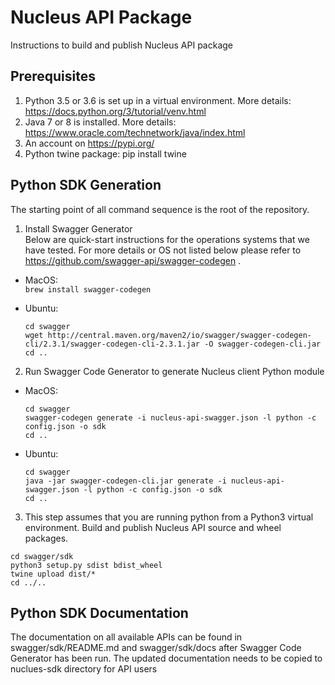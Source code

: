 # Nucleus API Package
Instructions to build and publish Nucleus API package 

## Prerequisites
1. Python 3.5 or 3.6 is set up in a virtual environment. More details: https://docs.python.org/3/tutorial/venv.html
2. Java 7 or 8 is installed. More details: https://www.oracle.com/technetwork/java/index.html 
3. An account on https://pypi.org/
4. Python twine package: pip install twine

## Python SDK Generation
The starting point of all command sequence is the root of the repository.  
1. Install Swagger Generator  
   Below are quick-start instructions for the operations systems that we have tested. For more details or OS not listed below please refer to https://github.com/swagger-api/swagger-codegen .
  * MacOS:   
    `brew install swagger-codegen`
  
  * Ubuntu:   
    ```
    cd swagger
    wget http://central.maven.org/maven2/io/swagger/swagger-codegen-cli/2.3.1/swagger-codegen-cli-2.3.1.jar -O swagger-codegen-cli.jar
    cd ..
    ```

2. Run Swagger Code Generator to generate Nucleus client Python module
  * MacOS:  
    ```
    cd swagger
    swagger-codegen generate -i nucleus-api-swagger.json -l python -c config.json -o sdk
    cd ..
    ```

  * Ubuntu:  
    ```
    cd swagger
    java -jar swagger-codegen-cli.jar generate -i nucleus-api-swagger.json -l python -c config.json -o sdk
    cd ..
    ```

3. This step assumes that you are running python from a Python3 virtual environment. Build and publish Nucleus API source and wheel packages. 
```
cd swagger/sdk
python3 setup.py sdist bdist_wheel 
twine upload dist/*
cd ../..
```

## Python SDK Documentation
The documentation on all available APIs can be found in swagger/sdk/README.md and swagger/sdk/docs after Swagger
Code Generator has been run. The updated documentation needs to be copied to nuclues-sdk directory for API users


